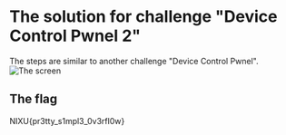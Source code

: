# The solution for challenge "Device Control Pwnel 2"

The steps are similar to another challenge "Device Control Pwnel". ![The screen]()

## The flag
NIXU{pr3tty_s1mpl3_0v3rfl0w}
